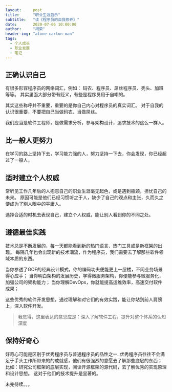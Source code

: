 ```yaml
---
layout:     post
title:      "职业生涯启示"
subtitle:   "读《程序员的自我修养》"
date:       2020-07-06 10:00:00
author:     "胡荣"
header-img: "alone-carton-man"
tags:
  - 个人成长
  - 职业发展
  - 笔记
---
```


## 正确认识自己

有很多形容程序员的网络词汇，例如：
码农、程序员、屌丝程序员、秃头、加班等等。
其实里面大部分带有贬义，有些是程序员用于自嘲的。

其实这些称呼并不重要，重要的是你自己内心对程序员的真实词汇。
对于自我的认识很重要，不要把自己当做码农、当做屌丝。

我们应当是软件工程师，是做需求分析，参与架构设计，追求技术的这么一群人。

## 比一般人更努力

在学习的路上坚持下去，学习能力强的人，努力坚持一下去，你会发现，你已经超过了一般人。

## 适时建立个人权威

常听见工作几年后的人抱怨自己的职业生涯毫无起色，或是遇到瓶颈，担忧自己的未来。
原因可能是他们已经习惯听之于人，缺少了自己的观点和主张，久而久之便成为了别人眼中的平庸人。

选择合适的时机去表现自己，建立个人权威，能让别人看到你的不同之处。

## 遵循最佳实践

技术总是不断发展的，每一天都能看到新的热门语言、热门工具或是新框架的出现。
每隔几年也会出现新的技术潮流，作为程序员，我们需要去了解那些软件领域本质的东西。

当你参透了GOF的经典设计模式，你的编码功夫便能更上一层楼，不同业务场景得心应手；
当你明白架构的发展历史，学得微服务架构，你便能参与微服务化，加强公司的架构能力；
当你理解DevOps，你就能提高运维效率，高速交付软件成果；

这些优秀的软件开发思想，通过理解和对它们的有效实践，能让你站到前人肩膀上，深入软件开发。

> 我觉得，这里表达的意思应是：深入了解软件工程，提升对整个体系的认知深度

## 保持好奇心

好奇心可能是区别于优秀程序员与普通程序员的品性之一.
优秀程序员往往不会满足于手头工作所带来的的成就感，他们有很强烈的意愿去了解那些底层的东西；
比如：研究公司框架的底层实现，阅读开源框架的源代码，去了解优秀的实现原理和设计思想。
这对于他们的技术提升是显著的。

未完待续。。。